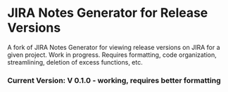 # JIRA Notes Generator for Release Versions
A fork of JIRA Notes Generator for viewing release versions on JIRA for a given project.
Work in progress. Requires formatting, code organization, streamlining, deletion of excess functions, etc.
### Current Version: V 0.1.0 - working, requires better formatting

